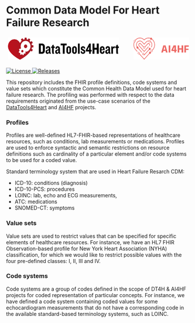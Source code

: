 # Common Data Model For Heart Failure Research

<div style="display: flex; align-items: center; gap: 30px; justify-content: center; width: 100%">
  <div style="padding: 5px">
    <a href="https://www.datatools4heart.eu/">
      <img height="60px" src="readme-assets/dt4h_logo_color.svg" alt="DataTools4Heart Project"/>
    </a>
  </div>
  <div style="padding: 5px">
     <a href="https://www.ai4hf.com/">
      <img height="60px" src="readme-assets/ai4hf_logo.svg" alt="AI4HF Project"/>
      </a>
  </div>
</div>

<p>
  <a href="https://github.com/DataTools4Heart/common-data-model">
    <img src="https://img.shields.io/github/license/DataTools4Heart/common-data-model" alt="License">
  </a>
  <a href="https://img.shields.io/github/license/DataTools4Heart/releases">
    <img src="https://img.shields.io/github/v/release/DataTools4Heart/common-data-model" alt="Releases">
  </a>
</p>

This repository includes the FHIR profile definitions, code systems and value sets which constitute the Common Health
Data Model
used for heart failure research. The profiling was performed with respect to the data requirements originated from the
use-case
scenarios of the [DataTools4Heart](https://www.datatools4heart.eu/) and [AI4HF](https://www.ai4hf.com/) projects.

### Profiles

Profiles are well-defined HL7-FHIR-based representations of healthcare resources, such as conditions, lab measurements
or medications. Profiles are used to enforce syntactic and semantic restrictions on resource definitions such as
cardinality of a
particular element and/or code systems to be used for a coded value.

Standard terminology system that are used in Heart Failure Resarch CDM:

* ICD-10: conditions (diagnosis)
* ICD-10-PCS: procedures
* LOINC: lab, echo and ECG measurements,
* ATC: medications
* SNOMED-CT: symptoms

### Value sets

Value sets are used to restrict values that can be specified for specific elements of healthcare resources.
For instance, we have an HL7 FHIR Observation-based profile for New York Heart Association (NYHA) classification, for
which we
would like to restrict possible values with the four pre-defined classes: I, II, III and IV.

### Code systems

Code systems are a group of codes defined in the scope of DT4H & AI4HF projects for coded representation of particular concepts.
For instance, we have defined a code system containing coded values for some echocardiogram measurements that do not have a
corresponding code in the available standard-based terminology systems, such as LOINC.
